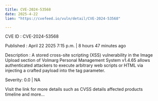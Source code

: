 ```yaml
---
title: CVE-2024-53568
date: 2025-4-22
lien: "https://cvefeed.io/vuln/detail/CVE-2024-53568"

---
```


CVE ID : CVE-2024-53568

Published :  April 22
2025
7:15 p.m. | 8 hours
47 minutes ago

Description : A stored cross-site scripting (XSS) vulnerability in the Image Upload section of Volmarg Personal Management System v1.4.65 allows authenticated attackers to execute arbitrary web scripts or HTML via injecting a crafted payload into the tag parameter.

Severity: 0.0 | NA

Visit the link for more details
such as CVSS details
affected products
timeline
and more...
